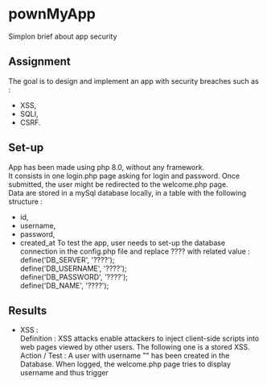 # pownMyApp
Simplon brief about app security

## Assignment
The goal is to design and implement an app with security breaches such as :  
- XSS,  
- SQLI,  
- CSRF.

## Set-up
App has been made using php 8.0, without any framework.  
It consists in one login.php page asking for login and password. Once submitted, the user might be redirected to the welcome.php page.  
Data are stored in a mySql database locally, in a table with the following structure :  
- id,  
- username,  
- password,  
- created_at
To test the app, user needs to set-up the database connection in the config.php file and replace ???? with related value :  
define('DB_SERVER', '????');  
define('DB_USERNAME', '????');  
define('DB_PASSWORD', '????');  
define('DB_NAME', '????');  

## Results
- XSS :  
Definition : XSS attacks enable attackers to inject client-side scripts into web pages viewed by other users. The following one is a stored XSS.  
Action / Test : A user with username "<script>alert('XSS');</script>" has been created in the Database. When logged, the welcome.php page tries to display username and thus trigger <script> with the alert('XSS').  
Counter : When displaying the username in welcome.php, "echo $_SESSION["username"];" (line 25)  must be replaced by "echo htmlspecialchars($_SESSION["username"]);"  
  
- SQLI :  
Definition : SQL injection is a code injection technique used to attack data-driven applications, in which malicious SQL statements are inserted into an entry field for execution.  
Action / Test : The username "' OR 1 = 1 OR'&ndash;&ndash;" is given and the whole user list is returned in welcome.php screen.  
Counter : Line 40 in login.php, replace "$result = mysqli_query($link, $sql);" that executes the request by a set of functions aiming at preparing and sanitize request before executing it. After execution, we can also test if result consists in only 1 line to avoid SQL injection trying to fetch multiple entries :   
  $stmt = mysqli_prepare($link, $sql). 
  mysqli_stmt_bind_param($stmt, "s", $param_username); // Sanitize and escape characteres
  $param_username = $username // Coming from $_POST;
  mysqli_stmt_execute
  if(mysqli_stmt_num_rows($stmt) == 1) // Check if results contains one and only one Database entry
  
- CSRF :  
Definition : CSRF is a type of malicious exploit of a website where unauthorized commands are submitted from a user that the web application trusts.  
Action / Test :  Nothing is basically implemented at first sight making the app vulnerable to CSRF attack. See counter solution.
Counter : The solution consists in creation a one-time token, insert it into a hidden field whose value is the token. When the form is submitted, we check if the token exists and we compare its value with the stored one :  
  $_SESSION['token'] = md5(uniqid(mt_rand(), true)); // Create a token and store it as a session variable. 
  <input type="hidden" name="token" value="<?php echo $_SESSION['token'] ?? '' ?>"> // Add this line at line 144 of login.php
  $token = filter_input(INPUT_POST, 'token', FILTER_SANITIZE_STRING);  
  // On line 35 in login.php, before executing request, test if token has been transmitted with POST method.
  if (!$token || $token !== $_SESSION['token']) {
      // return 405 http status code
      header($_SERVER['SERVER_PROTOCOL'] . ' 405 Method Not Allowed');
     exit;
  } else {
      // process the form
  }
  
